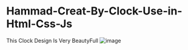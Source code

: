 # Hammad-Creat-By-Clock-Use-in-Html-Css-Js
This Clock Design Is Very BeautyFull
![image](https://github.com/HammadAdnan201/Hammad-Creat-By-Clock/assets/168765100/c7866334-b8e8-4edf-bffc-9c9ac292f62a)

